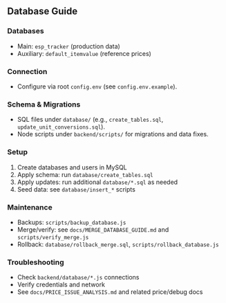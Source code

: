 ## Database Guide

### Databases
- Main: `esp_tracker` (production data)
- Auxiliary: `default_itemvalue` (reference prices)

### Connection
- Configure via root `config.env` (see `config.env.example`).

### Schema & Migrations
- SQL files under `database/` (e.g., `create_tables.sql`, `update_unit_conversions.sql`).
- Node scripts under `backend/scripts/` for migrations and data fixes.

### Setup
1) Create databases and users in MySQL
2) Apply schema: run `database/create_tables.sql`
3) Apply updates: run additional `database/*.sql` as needed
4) Seed data: see `database/insert_*` scripts

### Maintenance
- Backups: `scripts/backup_database.js`
- Merge/verify: see `docs/MERGE_DATABASE_GUIDE.md` and `scripts/verify_merge.js`
- Rollback: `database/rollback_merge.sql`, `scripts/rollback_database.js`

### Troubleshooting
- Check `backend/database/*.js` connections
- Verify credentials and network
- See `docs/PRICE_ISSUE_ANALYSIS.md` and related price/debug docs


